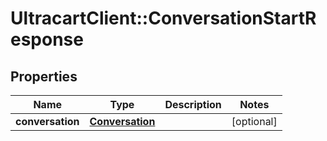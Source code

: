 # UltracartClient::ConversationStartResponse

## Properties
Name | Type | Description | Notes
------------ | ------------- | ------------- | -------------
**conversation** | [**Conversation**](Conversation.md) |  | [optional] 


